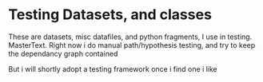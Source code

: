 # Testing Datasets, and classes

These are datasets, misc datafiles, and python fragments, I use in testing.
MasterText. Right now i do manual path/hypothesis testing, and try to keep the dependancy graph contained

But i will shortly adopt a testing framework once i find one i like
